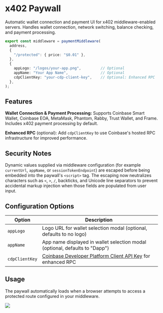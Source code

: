 # x402 Paywall

Automatic wallet connection and payment UI for x402 middleware-enabled servers. Handles wallet connection, network switching, balance checking, and payment processing.

```typescript
export const middleware = paymentMiddleware(
  address,
  {
    "/protected": { price: "$0.01" },
  },
  {
    appLogo: "/logos/your-app.png",         // Optional
    appName: "Your App Name",               // Optional
    cdpClientKey: "your-cdp-client-key",    // Optional: Enhanced RPC
  },
);
```

## Features

**Wallet Connection & Payment Processing:** Supports Coinbase Smart Wallet, Coinbase EOA, MetaMask, Phantom, Rabby, Trust Wallet, and Frame. Includes x402 payment processing by default.

**Enhanced RPC** (optional): Add `cdpClientKey` to use Coinbase's hosted RPC infrastructure for improved performance.

## Security Notes

Dynamic values supplied via middleware configuration (for example `currentUrl`, `appName`, or `sessionTokenEndpoint`) are escaped before being embedded into the paywall's `<script>` tag. The escaping now neutralizes characters such as `<`, `>`, `/`, backticks, and Unicode line separators to prevent accidental markup injection when those fields are populated from user input.

## Configuration Options

| Option | Description |
|--------|-------------|
| `appLogo` | Logo URL for wallet selection modal (optional, defaults to no logo) |
| `appName` | App name displayed in wallet selection modal (optional, defaults to "Dapp") |
| `cdpClientKey` | [Coinbase Developer Platform Client API Key](https://docs.cdp.coinbase.com/get-started/docs/cdp-api-keys) for enhanced RPC |


## Usage

The paywall automatically loads when a browser attempts to access a protected route configured in your middleware.

![](../../../../../static/paywall.jpg)
